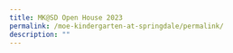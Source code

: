 ```yaml
---
title: MK@SD Open House 2023
permalink: /moe-kindergarten-at-springdale/permalink/
description: ""
---
```

